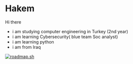 # Hakem
Hi there 
- i am studying computer engineering in Turkey (2nd year)
- i am learning Cybersecurity( blue team Soc analyst)
- i am learning python
- i am from Iraq


<a href="https://roadmap.sh"><img src="https://roadmap.sh/card/tall/67c0c099580201fc77538f42?variant=dark&roadmaps=cyber-security" alt="roadmap.sh"/></a>

